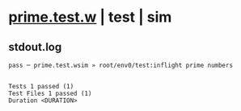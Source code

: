 # [prime.test.w](../../../../../../examples/tests/sdk_tests/math/prime.test.w) | test | sim

## stdout.log
```log
pass ─ prime.test.wsim » root/env0/test:inflight prime numbers
 
 
Tests 1 passed (1)
Test Files 1 passed (1)
Duration <DURATION>
```

